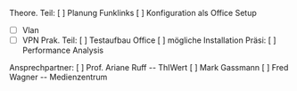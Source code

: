 Theore. Teil:
[ ] Planung Funklinks
[ ] Konfiguration als Office Setup
- [ ] Vlan
- [ ] VPN
Prak. Teil:
[ ] Testaufbau Office
[ ] mögliche Installation
Präsi:
[ ] Performance Analysis

Ansprechpartner:
[ ] Prof. Ariane Ruff -- ThIWert
[ ] Mark Gassmann
[ ] Fred Wagner -- Medienzentrum
